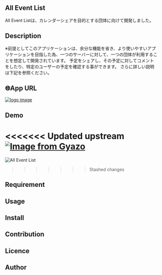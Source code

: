 ## All Event List
All Event Listは、カレンダーシェアを目的とする団体に向けて開発しました。

## Description
※前提としてこのアプリケーションは、余分な機能を省き、より使いやすいアプリケーションを目指した為、一つのサーバーに対して、一つの団体が利用することを想定して開発されています。
予定をシェアし、その予定に対してコメントをしたり、特定のユーザーの予定を確認する事ができます。
さらに詳しい説明は下記を参照ください。

## 🌐App URL
[![logo image](https://user-images.githubusercontent.com/72126639/98492068-19415a80-227a-11eb-8145-ff3575b3ee82.png "AllEventList!!")](http://52.193.178.253/)

## Demo
<<<<<<< Updated upstream
[![Image from Gyazo](https://i.gyazo.com/13f910a3b5f99f2d64931a7b016ef5b3.gif)](https://gyazo.com/13f910a3b5f99f2d64931a7b016ef5b3)
=======
![All Event List](https://d.kuku.lu/f4da4393e0)
>>>>>>> Stashed changes

## Requirement

## Usage

## Install

## Contribution

## Licence

<!-- [MIT](https://github.com/tcnksm/tool/blob/master/LICENCE) -->

## Author

<!-- [tcnksm](https://github.com/tcnksm) -->
